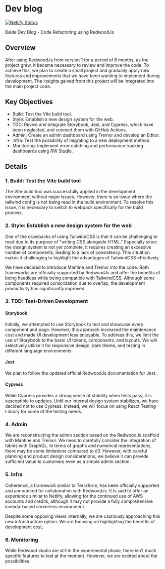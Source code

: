 # Dev blog

[![Netlify Status](https://api.netlify.com/api/v1/badges/c94a3656-63fb-4c9c-beab-1738e2b27798/deploy-status)](https://app.netlify.com/sites/bside-tech-blog/deploys)

Bside Dev Blog - Code Refactoring using RedwoodJs

## Overview

After using RedwoodJs from version 1 for a period of 6 months, as the project grew, it became necessary to review and improve the code. To achieve this, we plan to create a small project and gradually apply new features and improvements that we have been wanting to implement during development. The insights gained from this project will be integrated into the main project code.

## Key Objectives

- Build: Test the Vite build tool.
- Style: Establish a new design system for the web.
- TDD: Revive and integrate Storybook, Jest, and Cypress, which have been neglected, and connect them with GitHub Actions.
- Admin: Create an admin dashboard using Tremor and develop an Editor.
- Infra: Test the possibility of migrating to a new deployment method.
- Monitoring: Implement error catching and performance tracking dashboards using RW Studio.

## Details

### 1. Build: Test the Vite build tool

The Vite build tool was successfully applied in the development environment without major issues. However, there is an issue where the tailwind config is not being read in the build environment. To resolve this issue, it is necessary to switch to webpack specifically for the build process.

### 2. Style: Establish a new design system for the web

One of the drawbacks of using TailwindCSS is that it can be challenging to read due to its purpose of "writing CSS alongside HTML." Especially since the design system is not yet complete, it requires creating an excessive number of components, leading to a lack of consistency. This situation makes it challenging to highlight the advantages of TailwindCSS effectively.

We have decided to introduce Mantine and Tremor into the code. Both frameworks are officially supported by RedwoodJs and offer the benefits of being headless while being compatible with TailwindCSS. Although some components required consolidation due to overlap, the development productivity has significantly improved.

### 3. TDD: Test-Driven Development

#### Storybook

Initially, we attempted to use Storybook to test and showcase every component and page. However, this approach increased the maintenance cost and made UI development less enjoyable. To address this, we limit the use of Storybook to the basic UI tokens, components, and layouts. We will selectively utilize it for responsive design, dark theme, and testing in different language environments.

#### Jest

We plan to follow the updated official RedwoodJs documentation for Jest.

#### Cypress

While Cypress provides a strong sense of stability when tests pass, it is susceptible to updates. Until our internal design system stabilizes, we have decided not to use Cypress. Instead, we will focus on using React Testing Library for some of the testing needs.

### 4. Admin

We are reconstructing the admin section based on the RedwoodJs scaffold with Mantine and Tremor. We need to carefully consider the integration of tables with GraphQL. In terms of graphs and numerical representations, there may be some limitations compared to d3. However, with careful planning and product design considerations, we believe it can provide sufficient value to customers even as a simple admin section.

### 5. Infra

Coherence, a framework similar to Terraform, has been officially supported and announced for collaboration with RedwoodJs. It is said to offer an experience similar to Netlify, allowing for the continued use of AWS accounts and credits, although it may not provide a fully comprehensive lambda-based serverless environment.

Despite some opposing views internally, we are cautiously approaching this new infrastructure option. We are focusing on highlighting the benefits of development cost.

### 6. Monitoring

While Redwood studio are still in the experimental phase, there isn't much specific features to test at the moment. However, we are excited about the possibilities.
